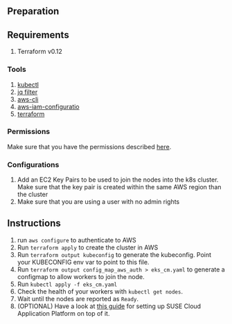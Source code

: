 ## Preparation

## Requirements

1. Terraform v0.12

### Tools

1. [kubectl](https://kubernetes.io/docs/tasks/tools/install-kubectl/)
2. [jq filter](https://stedolan.github.io/jq/)
3. [aws-cli](https://aws.amazon.com/cli/)
4. [aws-iam-configuratio](https://docs.aws.amazon.com/eks/latest/userguide/install-aws-iam-authenticator.html)
4. [terraform](https://www.terraform.io/)

### Permissions

Make sure that you have the permissions described [here](https://github.com/SUSE/scf/wiki/IAM-Requirements-for-EKS).

### Configurations

1. Add an EC2 Key Pairs to be used to join the nodes into the k8s cluster. Make sure that the key pair is created within the same AWS region than the cluster
2. Make sure that you are using a user with no admin rights

## Instructions

1. run `aws configure` to authenticate to AWS
2. Run `terraform apply` to create the cluster in AWS
3. Run `terraform output kubeconfig` to generate the kubeconfig. Point your KUBECONFIG env var to point to this file.
4. Run `terraform output config_map_aws_auth > eks_cm.yaml` to generate a configmap to allow workers to join the node. 
5. Run `kubectl apply -f eks_cm.yaml`
6. Check the health of your workers with `kubectl get nodes`.
7. Wait until the nodes are reported as `Ready`.
8. (OPTIONAL) Have a look at [this guide](https://github.com/SUSE/scf/wiki/Deployment-on-Amazon-EKS) for setting up SUSE Cloud Application Platform on top of it.
